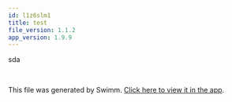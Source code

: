 ```yaml
---
id: l1z6slm1
title: test
file_version: 1.1.2
app_version: 1.9.9
---
```


sda

<br/>

This file was generated by Swimm. [Click here to view it in the app](https://app.swimm.io/repos/Z2l0aHViJTNBJTNBZWxlbWVudG9yJTNBJTNBc2Fhci1zd2ltbQ==/docs/l1z6slm1).
